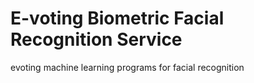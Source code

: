 # E-voting Biometric Facial Recognition Service
evoting machine learning programs for facial recognition 
